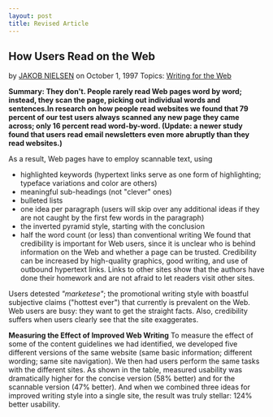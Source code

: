 ```yaml
---
layout: post
title: Revised Article
---
```


<h2>How Users Read on the Web</h2>

by [JAKOB NIELSEN](http://www.nngroup.com/articles/author/jakob-nielsen/) on October 1, 1997
Topics: [Writing for the Web](http://www.nngroup.com/topic/writing-web/)


**Summary: They don't. People rarely read Web pages word by word; instead, they scan the page, picking out individual words and sentences.In research on how people read websites we found that 79 percent of our test users always scanned any new page they came across; only 16 percent read word-by-word. (Update: a newer study found that users read email newsletters even more abruptly than they read websites.)**

As a result, Web pages have to employ scannable text, using



* highlighted keywords (hypertext links serve as one form of highlighting; typeface variations and color are others)
* meaningful sub-headings (not "clever" ones)
* bulleted lists
* one idea per paragraph (users will skip over any additional ideas if they are not caught by the first few words in the paragraph)
* the inverted pyramid style, starting with the conclusion
* half the word count (or less) than conventional writing
We found that credibility is important for Web users, since it is unclear who is behind information on the Web and whether a page can be trusted. Credibility can be increased by high-quality graphics, good writing, and use of outbound hypertext links. Links to other sites show that the authors have done their homework and are not afraid to let readers visit other sites.

Users detested *"marketese"*; the promotional writing style with boastful subjective claims ("hottest ever") that currently is prevalent on the Web. Web users are busy: they want to get the straight facts. Also, credibility suffers when users clearly see that the site exaggerates.

**Measuring the Effect of Improved Web Writing**
To measure the effect of some of the content guidelines we had identified, we developed five different versions of the same website (same basic information; different wording; same site navigation). We then had users perform the same tasks with the different sites. As shown in the table, measured usability was dramatically higher for the concise version (58% better) and for the scannable version (47% better). And when we combined three ideas for improved writing style into a single site, the result was truly stellar: 124% better usability.
